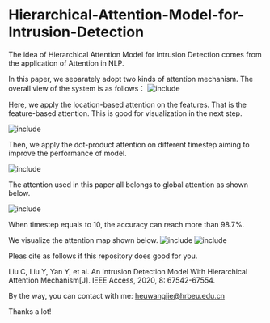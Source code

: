 # Hierarchical-Attention-Model-for-Intrusion-Detection
The idea of Hierarchical Attention Model for Intrusion Detection comes from the application of Attention in NLP.

In this paper, we separately adopt two kinds of attention mechanism. The overall view of the system is as follows：
![include](https://github.com/FlamingJay/Hierarchical-Attention-Model-for-Intrusion-Detection/blob/master/figure/model.png)


Here, we apply the location-based attention on the features. That is the feature-based attention. This is good for visualization in the next step.

![include](https://github.com/FlamingJay/Hierarchical-Attention-Model-for-Intrusion-Detection/blob/master/figure/location-attention.png)

Then, we apply the dot-product attention on different timestep aiming to improve the performance of model.

![include](https://github.com/FlamingJay/Hierarchical-Attention-Model-for-Intrusion-Detection/blob/master/figure/dot.png)

The attention used in this paper all belongs to global attention as shown below.

![include](https://github.com/FlamingJay/Hierarchical-Attention-Model-for-Intrusion-Detection/blob/master/figure/global.png)


When timestep equals to 10, the accuracy can reach more than 98.7%.

We visualize the attention map shown below.
![include](https://github.com/FlamingJay/Hierarchical-Attention-Model-for-Intrusion-Detection/blob/master/figure/normal_1.png)
![include](https://github.com/FlamingJay/Hierarchical-Attention-Model-for-Intrusion-Detection/blob/master/figure/normal_2.png)


Pleas cite as follows if this repository does good for you.

Liu C, Liu Y, Yan Y, et al. An Intrusion Detection Model With Hierarchical Attention Mechanism[J]. IEEE Access, 2020, 8: 67542-67554.

By the way, you can contact with me: heuwangjie@hrbeu.edu.cn

Thanks a lot!
